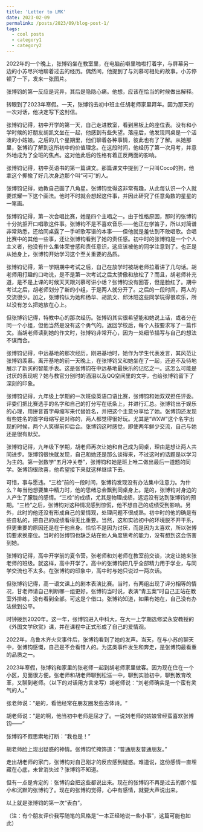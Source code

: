 ```yaml
---
title: 'Letter to LMK'
date: 2023-02-09
permalink: /posts/2023/09/blog-post-1/
tags:
  - cool posts
  - category1
  - category2
---
```

2022年的一个晚上，张博钧坐在教室里，在电脑前噼里啪啦打着字，与屏幕另一边的小苏尽兴地聊着过去的经历。偶然间，他提到了与刘慕可相处的故事。小苏停顿了一下，发来一张图片。

张博钧的第一反应是诧异，其后是隐隐心痛。他想，应该在恰当的时候做出解释。

转眼到了2023年寒假。一天，张博钧去初中班主任胡老师家里拜年。因为那天的一次对话，他决定写下这封信。

张博钧记得，初中开学的第一天，自己走进教室，看到黑板上的座位表。没有和小学时候的好朋友胡凯文坐在一起，他感到有些失望。落座后，他发现同桌是一个活泼的小姑娘。之后的几个星期里，他们聊着各种事情，彼此也有了了解。从她那里，张博钧了解到这所初中的价值理念。在这段时间，他经历了第一次月考，并意外地成为了全班的焦点。这对他此后的性格有着正反两面的影响。

张博钧记得，初中英语书的第一篇课文。那篇课文中提到了一只叫Coco的狗，他拿这个揶揄了好几次身边那个叫“可可”的人。

张博钧记得，她教自己画了八角星。张博钧觉得这非常有趣，从此每认识一个人就要炫耀一下这个画法。他时不时就会想起这件事，并因此研究了任意角数的星星的一笔画。

张博钧记得，第一次合唱比赛，她是四个主唱之一。由于性格原因，那时的张博钧十分抗拒开口唱歌这件事。张博钧不是不喜欢音乐——他正在学笛子，所以对简谱非常熟悉，还给同桌露了一手听歌写谱的本事——但他就是羞怯到不敢唱歌。合唱比赛中的其他一些事，还让张博钧看到了她的责任感。初中时的张博钧是一个个人主义者，他没有什么集体荣誉感和责任意识，这应该被他的同学注意到了。也正是从她身上，张博钧开始学习这个至关重要的品质。

张博钧记得，第一学期期中考试之后，自己在放学时被胡老师拉着讲了几句话。胡老师用打趣的口吻说，是不是第一次考试之后太骄傲和放松了？而且，胡老师补充道，是不是上课的时候天天跟刘慕可讲小话？张博钧没有回答，但是脸红了。期中考试之后，胡老师划分了新的小组，于是两人就分开了。之后的一段时间，两人的交流很少。加之，张博钧认为她和杨华、胡凯文、邱沐阳这些同学玩得很欢乐，所以没有怎么把她放在心上。

但张博钧记得，特教中心的那次经历。张博钧其实很希望能和她说上话，或者分在同一个小组，但他当然是没有这个勇气的。返回学校后，每个人按要求写了一篇作文。当胡老师读到她的作文时，张博钧非常开心，因为一处细节描写与自己的想法不谋而合。

张博钧记得，中远基地的那次经历。刚进基地时，她作为学生代表发言，其风范让张博钧羡慕。离开基地的前一天晚上，在张博钧又和她坐在了一起，还迫不及待地展示了新买的智能手表。这是张博钧在中远基地最快乐的记忆之一。这怎么可能是讨厌的表现呢？她与教官分别时的洒泪以及QQ空间里的文字，也给张博钧留下了深刻的印象。

张博钧记得，九年级上学期的一次班级英语口语比赛，张博钧和她双双担任评委。评委们把比赛选手的名字和自己的打分写在纸条上，并进行汇总。张博钧出于娱乐的心理，用拼音首字母缩写来代替姓名，并把这个主意分享给了她。张博钧还发现有些姓名的首字母缩写是对称的，两人都觉得很好玩。尤其是“WXW”这个名字出现的时候，两个人笑得前仰后合。张博钧这时感觉，即使两年鲜少交流，自己与她还是很有默契。

张博钧记得，九年级下学期，胡老师再次让她和自己成为同桌，理由是想让两人共同进步。张博钧很快就发现，自己和她还是那么谈得来，不过这时的话题是以学习为主的。第一张数学“五月冲关卷”，张博钧和她是班上唯二做出最后一道题的同学。张博钧很欣喜，他希望接下来就这样继续下去。

可惜，事与愿违。“三检”前的一段时间，张博钧发现没有办法集中注意力。为什么？每当他想要集中精力时，他的思绪总会飘到同桌身上。是的，张博钧对身边的人产生了朦胧的感情。“三检”的成绩，尤其是物理成绩，远远没有达到张博钧的预期。“三检”之后，张博钧对这种情况感到惊慌，他不想自己的成绩受到影响。另外，此时的他还没有形成自己的爱情观，处理问题不很成熟。初中时的他的确是有些自私的，把自己的成绩看得无比重要。当然，这和实验初中的环境脱不开干系，但更重要的原因还是在于他自身。恰恰不是因为讨厌，而是因为太喜欢，所以张博钧要求换座位。当时的张博钧也缺乏站在他人角度思考的能力，没有想到这会伤害到她。

张博钧记得，高中开学前的夏令营。张老师和刘老师在教室前交谈，决定让她来张老师的班级。就这样，高中开学了。高中的张博钧把几乎全部精力用于学业，与同学交流也不太多。在张博钧的印象中，高中时与她只说过一两次话。

但张博钧记得，高一语文课上的剧本表演比赛。当时，有两组出现了评分相等的情况，甘老师请自己判断哪一组更好。张博钧当时说，表演“青玉案”时自己正站在教室外排练，没有看到全部。可这是个借口。张博钧知道，如果有她在，自己没有办法做到公平。

时钟拨到2020年。这一年，张博钧进入中科大，在大一上学期选修梁永安教授的《外国文学欣赏》课，并在课程中正式形成了自己的爱情观。

2022年，乌鲁木齐火灾事件后，张博钧看到了她的发声。当天，在与小苏的聊天中，张博钧感慨，自己是不会看错人的。为这类事件发生和奔走，是张博钧最看重的品质之一。

2023年寒假，张博钧和家里的张老师一起到胡老师家里做客。因为现在住在一个小区，见面很方便。张老师和胡老师聊到松滋一中，聊到实验初中，聊到教育改革，又聊到老师。（以下的对话用方言来写）胡老师说：“刘老师确实是一个蛮有灵气的人。”

张老师说：“是的，看他经常在朋友圈发些古体诗。“

胡老师说：“是的啊，他当初中老师是屈才了。一说刘老师的姑娘曾经蛮喜欢张博钧——“

张博钧不假思索地打断：“我也是！”

胡老师脸上现出疑惑的神情。张博钧忙掩饰道：“普通朋友普通朋友。”

走出胡老师的家门，张博钧对自己刚才的反应感到疑惑。难道说，这份感情一直埋藏在心底，未曾消失过？张博钧不知道。

但有一点是肯定的：张博钧会把这些都说出来。现在的张博钧不再是过去的那个胆小和沉默的张博钧了。现在的张博钧觉得，心中有感情，就要大声说出来。

以上就是张博钧的第一次“表白”。

（注：有个朋友评价我写随笔的风格是“一本正经地说一些小事”，这篇可能也如此）

